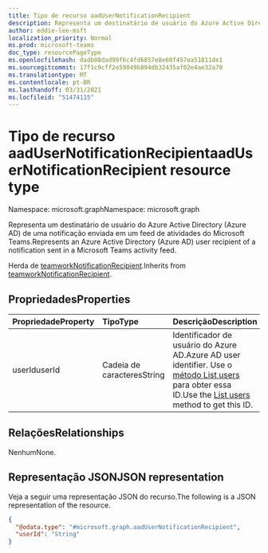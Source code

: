 ```yaml
---
title: Tipo de recurso aadUserNotificationRecipient
description: Representa um destinatário de usuário do Azure Active Directory (Azure AD) de uma notificação enviada em um feed de atividades do Microsoft Teams.
author: eddie-lee-msft
localization_priority: Normal
ms.prod: microsoft-teams
doc_type: resourcePageType
ms.openlocfilehash: dadb08dad99f6c4fd6857e8e60f457ea51811de1
ms.sourcegitcommit: 17f1c9cff2e59049b894db32435af02e4ae32a70
ms.translationtype: MT
ms.contentlocale: pt-BR
ms.lasthandoff: 03/31/2021
ms.locfileid: "51474115"
---
```

# <a name="aadusernotificationrecipient-resource-type"></a><span data-ttu-id="d2fdb-103">Tipo de recurso aadUserNotificationRecipient</span><span class="sxs-lookup"><span data-stu-id="d2fdb-103">aadUserNotificationRecipient resource type</span></span>

<span data-ttu-id="d2fdb-104">Namespace: microsoft.graph</span><span class="sxs-lookup"><span data-stu-id="d2fdb-104">Namespace: microsoft.graph</span></span>

<span data-ttu-id="d2fdb-105">Representa um destinatário de usuário do Azure Active Directory (Azure AD) de uma notificação enviada em um feed de atividades do Microsoft Teams.</span><span class="sxs-lookup"><span data-stu-id="d2fdb-105">Represents an Azure Active Directory (Azure AD) user recipient of a notification sent in a Microsoft Teams activity feed.</span></span>

<span data-ttu-id="d2fdb-106">Herda de [teamworkNotificationRecipient](teamworknotificationrecipient.md).</span><span class="sxs-lookup"><span data-stu-id="d2fdb-106">Inherits from [teamworkNotificationRecipient](teamworknotificationrecipient.md).</span></span>

## <a name="properties"></a><span data-ttu-id="d2fdb-107">Propriedades</span><span class="sxs-lookup"><span data-stu-id="d2fdb-107">Properties</span></span>
|<span data-ttu-id="d2fdb-108">Propriedade</span><span class="sxs-lookup"><span data-stu-id="d2fdb-108">Property</span></span>|<span data-ttu-id="d2fdb-109">Tipo</span><span class="sxs-lookup"><span data-stu-id="d2fdb-109">Type</span></span>|<span data-ttu-id="d2fdb-110">Descrição</span><span class="sxs-lookup"><span data-stu-id="d2fdb-110">Description</span></span>|
|:---|:---|:---|
|<span data-ttu-id="d2fdb-111">userId</span><span class="sxs-lookup"><span data-stu-id="d2fdb-111">userId</span></span>|<span data-ttu-id="d2fdb-112">Cadeia de caracteres</span><span class="sxs-lookup"><span data-stu-id="d2fdb-112">String</span></span>|<span data-ttu-id="d2fdb-113">Identificador de usuário do Azure AD.</span><span class="sxs-lookup"><span data-stu-id="d2fdb-113">Azure AD user identifier.</span></span> <span data-ttu-id="d2fdb-114">Use o [método List users](../api/user-list.md) para obter essa ID.</span><span class="sxs-lookup"><span data-stu-id="d2fdb-114">Use the [List users](../api/user-list.md) method to get this ID.</span></span>|

## <a name="relationships"></a><span data-ttu-id="d2fdb-115">Relações</span><span class="sxs-lookup"><span data-stu-id="d2fdb-115">Relationships</span></span>
<span data-ttu-id="d2fdb-116">Nenhum</span><span class="sxs-lookup"><span data-stu-id="d2fdb-116">None.</span></span>

## <a name="json-representation"></a><span data-ttu-id="d2fdb-117">Representação JSON</span><span class="sxs-lookup"><span data-stu-id="d2fdb-117">JSON representation</span></span>
<span data-ttu-id="d2fdb-118">Veja a seguir uma representação JSON do recurso.</span><span class="sxs-lookup"><span data-stu-id="d2fdb-118">The following is a JSON representation of the resource.</span></span>
<!-- {
  "blockType": "resource",
  "@odata.type": "microsoft.graph.aadUserNotificationRecipient"
}
-->
``` json
{
  "@odata.type": "#microsoft.graph.aadUserNotificationRecipient",
  "userId": "String"
}
```


